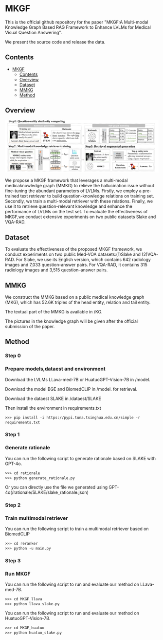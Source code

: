 # MKGF
This is the official github repository for the paper "MKGF:A Multi-modal Knowledge Graph Based RAG Framework to Enhance LVLMs for Medical Visual Question Answering".

We present the source code and release the data.

## Contents

- [MKGF](#MKGF)
  - [Contents](#Contents)
  - [Overview](#Overview)
  - [Dataset](#Dataset)
  - [MMKG](#MMKG)
  - [Method](#Method)

## Overview
![MKFG](https://raw.githubusercontent.com/ehnal/MKGF/main/MKFG.jpg?timestamp=20250101)

We propose a MKGF framework that leverages a multi-modal medicaknowledge graph (MMKG) to relieve the hallucination issue without fine-tuning the abundant parameters of LVLMs. Firstly, we employ a pre-trained text retriever to build question-knowledge relations on training set. Secondly, we train a multi-modal retriever with these relations. Finally, we use it to retrieve question-relevant knowledge and enhance the performance of LVLMs on the test set. To evaluate the effectiveness of MKGF,we conduct extensive experiments on two public datasets Slake and VQA-RAD.

## Dataset
To evaluate the effectiveness of the proposed MKGF framework, we conduct experiments on two public Med-VOA datasets:(1)Slake and (2)VQA-RAD.
For Slake, we use its English version, which contains 642 radiology images and 7,033 question-answer pairs. For VQA-RAD, it contains 315 radiology images and 3,515 question–answer pairs.

## MMKG
We construct the MMKG based on a public medical knowledge graph (MKG), which has 52.6K triples of the head entity, relation and tail entity. 

The textual part of the MMKG is available in /KG.

The pictures in the knowledge graph will be given after the official submission of the paper.

## Method

### Step 0 
### Prepare models,dataest and environment
Download the LVLMs LLava-med-7B or HuatuoGPT-Vision-7B in /model. 

Download the model BGE and BiomedCLIP in /model. for retrieval.

Download the dataest SLAKE in /dataest/SLAKE

Then install the environment in requirements.txt
```
>>> pip install -i https://pypi.tuna.tsinghua.edu.cn/simple -r requirements.txt
```

### Step 1
### Generate rationale
You can run the following script to generate rationale based on SLAKE with GPT-4o.
```
>>> cd rationale
>>> python generate_rationale.py
```
Or you can directly use the file we generated using GPT-4o(/rationale/SLAKE/slake_rationale.json)

### Step 2 
### Train multimodal retriever
You can run the following script to train a multimodal retriever based on BiomedCLIP
```
>>> cd reranker
>>> python -u main.py
```

### Step 3
### Run MKGF
You can run the following script to run and evaluate our method on LLava-med-7B.
```
>>> cd MKGF_llava
>>> python llava_slake.py
```

You can run the following script to run and evaluate our method on HuatuoGPT-Vision-7B.
```
>>> cd MKGF_huatuo
>>> python huatuo_slake.py
```



